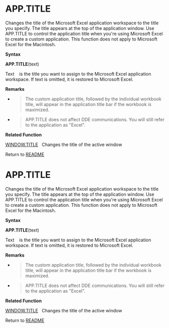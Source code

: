 # APP.TITLE

Changes the title of the Microsoft Excel application workspace to the
title you specify. The title appears at the top of the application
window. Use APP.TITLE to control the application title when you're using
Microsoft Excel to create a custom application. This function does not
apply to Microsoft Excel for the Macintosh.

**Syntax**

**APP.TITLE**(text)

Text&nbsp;&nbsp;&nbsp;&nbsp;is the title you want to assign to the
Microsoft Excel application workspace. If text is omitted, it is
restored to Microsoft Excel.

**Remarks**

  - > The custom application title, followed by the individual workbook
    > title, will appear in the application title bar if the workbook is
    > maximized.

  - > APP.TITLE does not affect DDE communications. You will still refer
    > to the application as "Excel".


**Related Function**

[WINDOW.TITLE](WINDOW.TITLE.md)&nbsp;&nbsp;&nbsp;Changes the title of the active window



Return to [README](README.md#A)

# APP.TITLE

Changes the title of the Microsoft Excel application workspace to the
title you specify. The title appears at the top of the application
window. Use APP.TITLE to control the application title when you're using
Microsoft Excel to create a custom application. This function does not
apply to Microsoft Excel for the Macintosh.

**Syntax**

**APP.TITLE**(text)

Text&nbsp;&nbsp;&nbsp;&nbsp;is the title you want to assign to the
Microsoft Excel application workspace. If text is omitted, it is
restored to Microsoft Excel.

**Remarks**

  - > The custom application title, followed by the individual workbook
    > title, will appear in the application title bar if the workbook is
    > maximized.

  - > APP.TITLE does not affect DDE communications. You will still refer
    > to the application as "Excel".


**Related Function**

[WINDOW.TITLE](WINDOW.TITLE.md)&nbsp;&nbsp;&nbsp;Changes the title of the active window



Return to [README](README.md#A)

